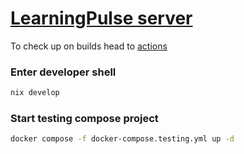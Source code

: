 # [LearningPulse server](https://lp-dev.4o1x5.dev)

To check up on builds head to [actions](/actions)

### Enter developer shell

```bash
nix develop
```

### Start testing compose project

```bash
docker compose -f docker-compose.testing.yml up -d
```
